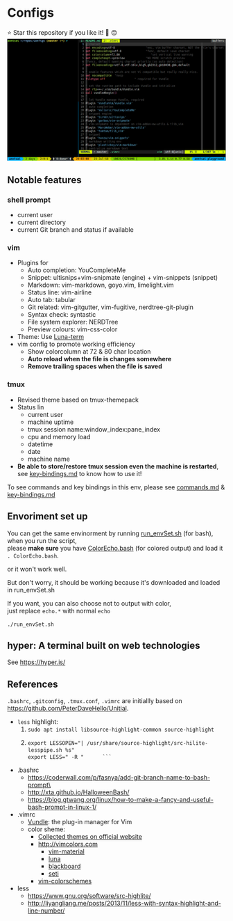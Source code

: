# Configs
:star: Star this repository if you like it! :tada: :blush:
![screenshot.png](screenshot.png)

## Notable features
### shell prompt
- current user
- current directory
- current Git branch and status if available

### vim
- Plugins for
  - Auto completion: YouCompleteMe
  - Snippet: ultisnips+vim-snipmate (engine) + vim-snippets (snippet)
  - Markdown: vim-markdown, goyo.vim, limelight.vim
  - Status line: vim-airline
  - Auto tab: tabular
  - Git related: vim-gitgutter, vim-fugitive, nerdtree-git-plugin
  - Syntax check: syntastic
  - File system explorer: NERDTree
  - Preview colours: vim-css-color
- Theme: Use [Luna-term](https://github.com/notpratheek/vim-luna/blob/master/colors/luna-term.vim)
- vim config to promote working efficiency
  - Show colorcolumn at 72 & 80 char location
  - **Auto reload when the file is changes somewhere**
  - **Remove trailing spaces when the file is saved**

### tmux
- Revised theme based on tmux-themepack
- Status lin
  - current user
  - machine uptime
  - tmux session name:window_index:pane_index
  - cpu and memory load
  - datetime
  - date
  - machine name
- **Be able to store/restore tmux session even the machine is restarted**,<br>
  see [key-bindings.md](key-bindings.md) to know how to use it!

To see commands and key bindings in this env, please see [commands.md](commands.md) & [key-bindings.md](key-bindings.md)

## Envoriment set up
You can get the same envinorment by running [run_envSet.sh](run_envSet.sh) (for bash),<br>
when you run the script,<br>
please **make sure** you have [ColorEcho.bash](https://github.com/PeterDaveHello/ColorEchoForShell/blob/master/dist/ColorEcho.bash) (for colored output) and load it `. ColorEcho.bash`.

or it won't work well.

But don't worry, it should be working because it's downloaded and loaded in run_envSet.sh

If you want, you can also choose not to output with color,<br>
just replace `echo.*` with normal `echo`

```shell
./run_envSet.sh
```

## hyper: A terminal built on web technologies
See https://hyper.is/

## References
`.bashrc`, `.gitconfig`, `.tmux.conf`, `.vimrc` are initiallly based on https://github.com/PeterDaveHello/Unitial.

* `less` highlight:
  1.  `sudo apt install libsource-highlight-common source-highlight`
  2.  ```shell
      export LESSOPEN="| /usr/share/source-highlight/src-hilite-lesspipe.sh %s"
      export LESS=" -R "      ```
* .bashrc
  * https://coderwall.com/p/fasnya/add-git-branch-name-to-bash-prompt\
  * http://xta.github.io/HalloweenBash/
  * https://blog.gtwang.org/linux/how-to-make-a-fancy-and-useful-bash-prompt-in-linux-1/
* .vimrc
  * [Vundle](https://github.com/VundleVim/Vundle.vim): the plug-in manager for Vim
  * color sheme:
    * [Collected themes on official website](http://www.vim.org/scripts/script_search_results.php?keywords=&script_type=color+scheme&order_by=creation_date&direction=descending&search=search)
    * http://vimcolors.com
      * [vim-material](http://vimcolors.com/679/vim-material/dark)
      * [luna](http://vimcolors.com/414/luna/dark)
      * [blackboard](http://vimcolors.com/414/luna/dark)
      * [seti](http://vimcolors.com/244/seti/dark)
    * [vim-colorschemes](https://github.com/flazz/vim-colorschemes)
 * less
   * https://www.gnu.org/software/src-highlite/
   * http://liyangliang.me/posts/2013/11/less-with-syntax-highlight-and-line-number/
